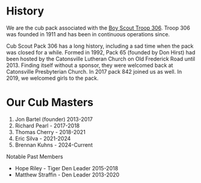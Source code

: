 <!-- Title: About Pack 306 -->

# History #

We are the cub pack associated with the [Boy Scout Troop 306](http://ourtroop306.org/).  Troop 306 was founded in 1911 and has been in continuous operations since.

Cub Scout Pack 306 has a long history, including a sad time when the pack was closed for a while. Formed in 1992, Pack 65 (founded by Don Hirst) had been hosted by the Catonsville Lutheran Church on Old Frederick Road until 2013. Finding itself without a sponsor, they were welcomed back at Catonsville Presbyterian Church. In 2017 pack 842 joined us as well. In 2019, we welcomed girls to the pack.

# Our Cub Masters #
1. Jon Bartel (founder) 2013-2017
2. Richard Pearl - 2017-2018
3. Thomas Cherry - 2018-2021
4. Eric Silva - 2021-2024
5. Brennan Kuhns - 2024-Current

Notable Past Members

* Hope Riley - Tiger Den Leader 2015-2018
* Matthew Straffin - Den Leader 2013-2020
